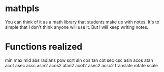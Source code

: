 # mathpls
You can think of it as a math library that students make up with notes.
It's to simple that I don't think anyone will use it.
But I will keep writing notes.

# Functions realized
min max mid abs radians pow sqrt sin cos tan cot sec csc asin acos atan acot asec acsc asin2 acos2 atan2 acot2 asec2 acsc2 translate rotate scale
